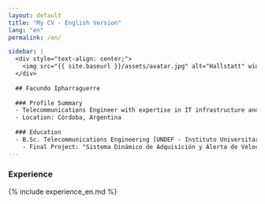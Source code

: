 ```yaml
---
layout: default
title: "My CV - English Version"
lang: "en"
permalink: /en/

sidebar: |
  <div style="text-align: center;">
    <img src="{{ site.baseurl }}/assets/avatar.jpg" alt="Hallstatt" width="100" height="100">
  </div>
  
  ## Facundo Ipharraguerre
  
  ### Profile Summary 
  - Telecommunications Engineer with expertise in IT infrastructure and software development. 15+ years in Linux, Windows Server, cloud, networking, and automation. Skilled in security, agile methodologies, and virtualization. Experience working under an ISO 9001 quality management system. Fluent in Spanish (native) and conversational English.
  - Location: Córdoba, Argentina
  
  ### Education
  - B.Sc. Telecommunications Engineering [UNDEF - Instituto Universitario Aeronáutico (Córdoba, Argentina)]
    - Final Project: "Sistema Dinámico de Adquisición y Alerta de Velocidad para la Concientización de Conductores Vehiculares" (Dynamic Speed Acquisition and Alert System for Driver Awareness).
---
```


### Experience
{% include experience_en.md %}
